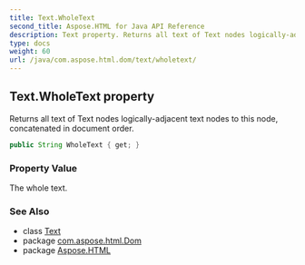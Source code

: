 ```yaml
---
title: Text.WholeText
second_title: Aspose.HTML for Java API Reference
description: Text property. Returns all text of Text nodes logically-adjacent text nodes to this node concatenated in document order
type: docs
weight: 60
url: /java/com.aspose.html.dom/text/wholetext/
---
```

## Text.WholeText property

Returns all text of Text nodes logically-adjacent text nodes to this node, concatenated in document order.

```java
public String WholeText { get; }
```

### Property Value

The whole text.

### See Also

* class [Text](../)
* package [com.aspose.html.Dom](../../text/)
* package [Aspose.HTML](../../../)
